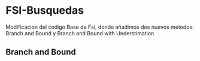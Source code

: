 # FSI-Busquedas
Modificacion del codigo Base de Fsi, donde añadimos dos nuevos metodos: Branch and Bound y Branch and Bound with Understimation


## Branch and Bound
